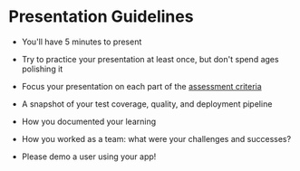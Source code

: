 # Presentation Guidelines

* You'll have 5 minutes to present

* Try to practice your presentation at least once, but don't spend ages polishing it

* Focus your presentation on each part of the [assessment criteria](https://github.com/makersacademy/course/blob/master/final_projects/project_criteria.md)

* A snapshot of your test coverage, quality, and deployment pipeline

* How you documented your learning

* How you worked as a team: what were your challenges and successes?

* Please demo a user using your app!



